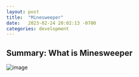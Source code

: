 ```yaml
---
layout: post
title:  "Minesweeper"
date:   2023-02-24 20:02:13 -0700
categories: development
---
```


## Summary: What is Minesweeper

![image]()